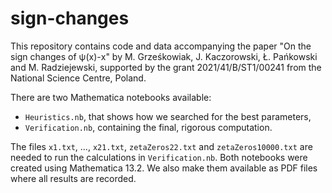 # sign-changes
This repository contains code and data accompanying the paper "On the sign changes of ψ(x)-x" by M. Grześkowiak, J. Kaczorowski, Ł. Pańkowski and M. Radziejewski, supported by the grant 2021/41/B/ST1/00241 from the National Science Centre, Poland.

There are two Mathematica notebooks available:

 * `Heuristics.nb`, that shows how we searched for the best parameters,
 * `Verification.nb`, containing the final, rigorous computation.

The files `x1.txt`, ..., `x21.txt`, `zetaZeros22.txt` and `zetaZeros10000.txt` are needed to run the calculations in `Verification.nb`. Both notebooks were created using Mathematica 13.2. We also make them available as PDF files where all results are recorded.
